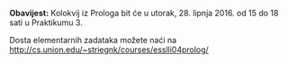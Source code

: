 **Obavijest:** Kolokvij iz Prologa bit će u utorak, 28. lipnja 2016. od 15 do 18 sati u Praktikumu 3.

Dosta elementarnih zadataka možete naći na http://cs.union.edu/~striegnk/courses/esslli04prolog/
